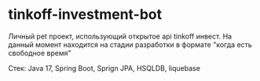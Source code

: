 # tinkoff-investment-bot

Личный pet проект, использующий открытое api tinkoff инвест. На данный момент находится на стадии разработки в формате "когда есть свободное время"

Стек: Java 17, Spring Boot, Sprign JPA, HSQLDB, liquebase
